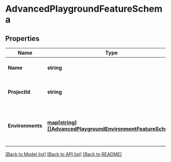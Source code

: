 # AdvancedPlaygroundFeatureSchema

## Properties
Name | Type | Description | Notes
------------ | ------------- | ------------- | -------------
**Name** | **string** | The feature&#x27;s name. | [default to null]
**ProjectId** | **string** | The ID of the project that contains this feature. | [default to null]
**Environments** | [**map[string][]AdvancedPlaygroundEnvironmentFeatureSchema**](array.md) | The lists of features that have been evaluated grouped by environment. | [default to null]

[[Back to Model list]](../README.md#documentation-for-models) [[Back to API list]](../README.md#documentation-for-api-endpoints) [[Back to README]](../README.md)

